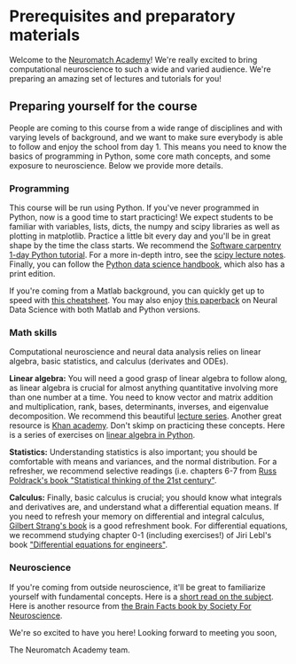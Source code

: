 # Prerequisites and preparatory materials

Welcome to the [Neuromatch Academy](https://neuromatch.io/academy/)! We're really excited to bring computational neuroscience to such a wide and varied audience. We're preparing an amazing set of lectures and tutorials for you!

## Preparing yourself for the course

People are coming to this course from a wide range of disciplines and with varying levels of background, and we want to make sure everybody is able to follow and enjoy the school from day 1. This means you need to know the basics of programming in Python, some core math concepts, and some exposure to neuroscience. Below we provide more details.

### Programming

This course will be run using Python. If you've never programmed in Python, now is a good time to start practicing! We expect students to be familiar with variables, lists, dicts, the numpy and scipy libraries as well as plotting in matplotlib. Practice a little bit every day and you'll be in great shape by the time the class starts. We recommend the [Software carpentry 1-day Python tutorial](https://swcarpentry.github.io/python-novice-inflammation/). For a more in-depth intro, see the [scipy lecture notes](https://scipy-lectures.org/). Finally, you can follow the [Python data science handbook](https://jakevdp.github.io/PythonDataScienceHandbook/), which also has a print edition. 

If you're coming from a Matlab background, you can quickly get up to speed with [this cheatsheet](https://cheatsheets.quantecon.org/). You may also enjoy [this paperback](https://www.worldcat.org/title/neural-data-science-a-primer-with-matlab-and-python/oclc/973932708) on Neural Data Science with both Matlab and Python versions.

### Math skills

Computational neuroscience and neural data analysis relies on linear algebra, basic statistics, and calculus (derivates and ODEs).

**Linear algebra:** You will need a good grasp of linear algebra to follow along, as linear algebra is crucial for almost anything quantitative involving more than one number at a time. You need to know vector and matrix addition and multiplication, rank, bases, determinants, inverses, and eigenvalue decomposition. We recommend this beautiful [lecture series](https://www.youtube.com/playlist?list=PLZHQObOWTQDPD3MizzM2xVFitgF8hE_ab). Another great resource is [Khan academy](https://www.khanacademy.org/math/linear-algebra/vectors-and-spaces/vectors/v/vector-introduction-linear-algebra). Don't skimp on practicing these concepts. Here is a series of exercises on [linear algebra in Python](https://www.w3resource.com/python-exercises/numpy/linear-algebra/index.php).

**Statistics:** Understanding statistics is also important; you should be comfortable with means and variances, and the normal distribution. For a refresher, we recommend selective readings (i.e. chapters 6-7 from [Russ Poldrack's book "Statistical thinking of the 21st century"](https://statsthinking21.github.io/statsthinking21-core-site/).

**Calculus:** Finally, basic calculus is crucial; you should know what integrals and derivatives are, and understand what a differential equation means. If you need to refresh your memory on differential and integral calculus, [Gilbert Strang's book](https://ocw.mit.edu/ans7870/resources/Strang/Edited/Calculus/Calculus.pdf) is a good refreshment book. For differential equations, we recommend studying chapter 0-1 (including exercises!) of Jiri Lebl's book ["Differential equations for engineers"](https://www.jirka.org/diffyqs/).

### Neuroscience

If you're coming from outside neuroscience, it'll be great to familiarize yourself with fundamental concepts. Here is a [short read on the subject](https://www.bna.org.uk/static/uploads/resources/BNA_English.pdf). Here is another resource from [the Brain Facts book by Society For Neuroscience](https://www.brainfacts.org/the-brain-facts-book).

We're so excited to have you here! Looking forward to meeting you soon,

The Neuromatch Academy team.
